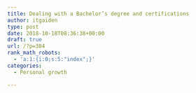 ```yaml
---
title: Dealing with a Bachelor’s degree and certifications
author: itgaiden
type: post
date: 2018-10-18T08:36:38+00:00
draft: true
url: /?p=384
rank_math_robots:
  - 'a:1:{i:0;s:5:"index";}'
categories:
  - Personal growth

---
```

